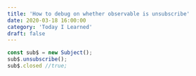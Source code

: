 ```yaml
---
title: 'How to debug on whether observable is unsubscribe'
date: 2020-03-18 16:00:00
category: 'Today I Learned'
draft: false
---
```




```ts
const sub$ = new Subject();
sub$.unsubscribe();
sub$.closed //true;
```

